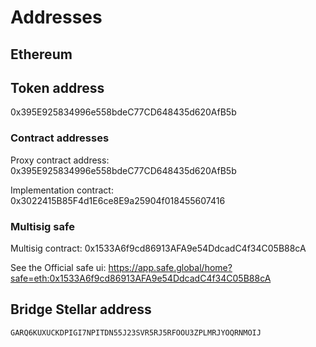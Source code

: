 # Addresses

## Ethereum

## Token address

0x395E925834996e558bdeC77CD648435d620AfB5b

### Contract addresses

Proxy contract address: 0x395E925834996e558bdeC77CD648435d620AfB5b

Implementation contract: 0x3022415B85F4d1E6ce8E9a25904f018455607416

### Multisig safe

Multisig contract: 0x1533A6f9cd86913AFA9e54DdcadC4f34C05B88cA

See the Official safe ui: <https://app.safe.global/home?safe=eth:0x1533A6f9cd86913AFA9e54DdcadC4f34C05B88cA>

## Bridge Stellar address

`GARQ6KUXUCKDPIGI7NPITDN55J23SVR5RJ5RFOOU3ZPLMRJYOQRNMOIJ`
